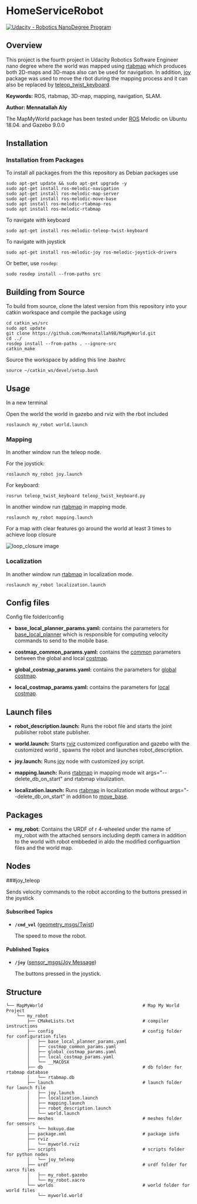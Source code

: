 # HomeServiceRobot
[![Udacity - Robotics NanoDegree Program](https://s3-us-west-1.amazonaws.com/udacity-robotics/Extra+Images/RoboND_flag.png)](https://www.udacity.com/robotics)

  

## Overview

This project is the fourth project in Udacity Robotics Software Engineer nano degree where the world was mapped using [rtabmap] which produces both 2D-maps and 3D-maps also can be used for navigation. In addition, [joy] package was used to move the rbot during the mapping process and it can also be replaced by [teleop_twist_keyboard].

**Keywords:** ROS, rtabmap, 3D-map, mapping, navigation, SLAM.

**Author: Mennatallah Aly<br />**

The MapMyWorld package has been tested under [ROS] Melodic on Ubuntu 18.04. and Gazebo 9.0.0

## Installation

### Installation from Packages

To install all packages from the this repository as Debian packages use

    sudo apt-get update && sudo apt-get upgrade -y
    sudo apt-get install ros-melodic-navigation
    sudo apt-get install ros-melodic-map-server
    sudo apt-get install ros-melodic-move-base
    sudo apt install ros-melodic-rtabmap-ros
    sudo apt install ros-melodic-rtabmap
    
To navigate with keyboard 

	sudo apt-get install ros-melodic-teleop-twist-keyboard
	
To navigate with joystick

	sudo apt-get install ros-melodic-joy ros-melodic-joystick-drivers

    
Or better, use `rosdep`:

	sudo rosdep install --from-paths src

## Building from Source

To build from source, clone the latest version from this repository into your catkin workspace and compile the package using

	cd catkin_ws/src
	sudo apt update
	git clone https://github.com/Mennatallah98/MapMyWorld.git
	cd ../
	rosdep install --from-paths . --ignore-src
	catkin_make
	
Source the workspace by adding this line .bashrc

	source ~/catkin_ws/devel/setup.bash

## Usage

In a new terminal

Open the world the world in gazebo and rviz with the rbot included

	roslaunch my_robot world.launch

### Mapping

In another window run the teleop node.

For the joystick:

	roslaunch my_robot joy.launch
	
For keyboard:

	rosrun teleop_twist_keyboard teleop_twist_keyboard.py
	
In another window run [rtabmap] in mapping mode.

	roslaunch my_robot mapping.launch	
	
For a map with clear features go around the world at least 3 times to achieve loop closure

![loop_closure image](loop_closure.png)  

### Localization

In another window run [rtabmap] in localization mode.

	roslaunch my_robot localization.launch

## Config files

Config file folder/config

* **base_local_planner_params.yaml:** contains the parameters for [base_local_planner] which is  responsible for computing velocity commands to send to the mobile base. 

* **costmap_common_params.yaml:** contains the [common] parameters between the global and local [costmap].

* **global_costmap_params.yaml:** contains the parameters for [global] [costmap].

* **local_costmap_params.yaml:** contains the parameters for [local] [costmap].

## Launch files

* **robot_description.launch:** Runs the robot file and starts the joint publisher robot state publisher.

* **world.launch:** Starts [rviz] customized configuration and gazebo with the customized world , spawns the robot and launches robot_description.

* **joy.launch:** Runs [joy] node with customized joy script.

* **mapping.launch:** Runs [rtabmap] in mapping mode wit args="--delete_db_on_start" and rtabmap visulization.

* **localization.launch:** Runs [rtabmap] in localization mode without args="--delete_db_on_start" in addition to [move_base].


## Packages

* **my_robot:** Contains the URDF of r 4-wheeled under the name of my_robot with the attached sensors including depth camera in addition to the world with robot embbeded in aldo the modified configuartion files and the world map.

## Nodes

###joy_teleop

Sends velocity commands to the robot according to the buttons pressed in the joystick


#### Subscribed Topics

* **`/cmd_vel`** ([geometry_msgs/Twist])

	The speed to move the robot.


#### Published Topics

* **`/joy`** ([sensor_msgs/Joy Message])

	The buttons pressed in the joystick.

## Structure

    └── MapMyWorld                                      # Map My World Project
        └── my_robot
            ├── CMakeLists.txt                          # compiler instructions
            ├── config                                  # config folder for configuration files 
            │   ├── base_local_planner_params.yaml
            │   ├── costmap_common_params.yaml
            │   ├── global_costmap_params.yaml
            │   ├── local_costmap_params.yaml
            │   └── __MACOSX
            ├── db                                      # db folder for rtabmap database
            │   └── rtabmap.db
            ├── launch                                  # launch folder for launch file
            │   ├── joy.launch
            │   ├── localization.launch
            │   ├── mapping.launch
            │   ├── robot_description.launch
            │   └── world.launch
            ├── meshes                                  # meshes folder for sensors
            │   └── hokuyo.dae
            ├── package.xml                             # package info
            ├── rviz
            │   └── myworld.rviz
            ├── scripts                                 # scripts folder for python nodes
            │   └── joy_teleop
            ├── urdf                                    # urdf folder for xarco files
            │   ├── my_robot.gazebo
            │   └── my_robot.xacro
            └── worlds                                  # world folder for world files
                └── myworld.world



[ROS]: http://www.ros.org
[rviz]: http://wiki.ros.org/rviz
[joy]: http://wiki.ros.org/joy
[teleop_twist_keyboard]: http://wiki.ros.org/teleop_twist_keyboard
[rtabmap]: http://wiki.ros.org/rtabmap_ros
[navigation_stack]: http://wiki.ros.org/navigation/Tutorials/RobotSetup
[base_local_planner]: http://wiki.ros.org/base_local_planner
[costmap]: http://wiki.ros.org/costmap_2d
[global]: http://wiki.ros.org/navigation/Tutorials/RobotSetup#Global_Configuration:~:text=Global%20Configuration%20(global_costmap)
[local]: http://wiki.ros.org/navigation/Tutorials/RobotSetup#Local_Configuration:~:text=Local%20Configuration%20(local_costmap)
[common]: http://wiki.ros.org/navigation/Tutorials/RobotSetup#Global_Configuration:~:text=Common%20Configuration%20(local_costmap)%20%26%20(global_costmap)
[move_base]: http://wiki.ros.org/move_base
[geometry_msgs/Twist]: http://docs.ros.org/en/melodic/api/geometry_msgs/html/msg/Twist.html
[sensor_msgs/Joy Message]: http://docs.ros.org/en/melodic/api/sensor_msgs/html/msg/Joy.html
